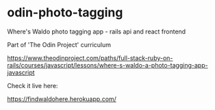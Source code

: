 # odin-photo-tagging

Where's Waldo photo tagging app - rails api and react frontend

Part of 'The Odin Project' curriculum

https://www.theodinproject.com/paths/full-stack-ruby-on-rails/courses/javascript/lessons/where-s-waldo-a-photo-tagging-app-javascript

Check it live here:

https://findwaldohere.herokuapp.com/

